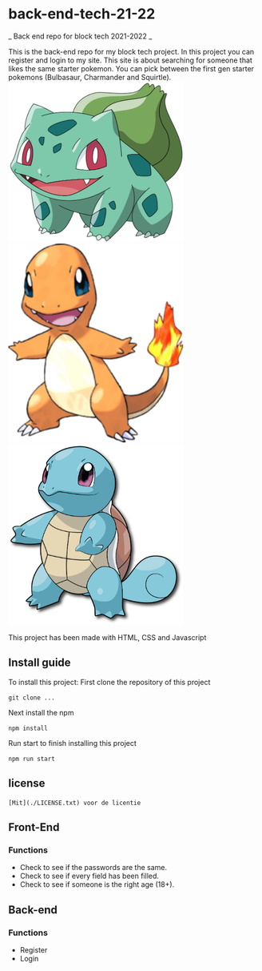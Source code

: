 # back-end-tech-21-22
_ Back end repo for block tech 2021-2022 _

This is the back-end repo for my block tech project. In this project you can register and login to my site.
This site is about searching for someone that likes the same starter pokemon.
You can pick between the first gen starter pokemons (Bulbasaur, Charmander and Squirtle).
<img src="/public/images/bulbasaur.png" width="350" alt="Bulbasaur">
<img src="/public/images/Charmander.png" width="350" alt="Charmander">
<img src="/public/images/squirtle.png" width="350" alt="Squirtle">

This project has been made with HTML, CSS and Javascript

## Install guide
To install this project:
First clone the repository of this project
```
git clone ...
```

Next install the npm
```
npm install
```

Run start to finish installing this project
```
npm run start
```

## license
```
[Mit](./LICENSE.txt) voor de licentie
```

## Front-End
### Functions
- Check to see if the passwords are the same.
- Check to see if every field has been filled.
- Check to see if someone is the right age (18+).

## Back-end
### Functions
- Register
- Login